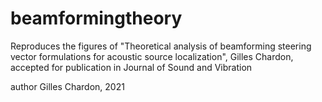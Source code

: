 # beamformingtheory

Reproduces the figures of "Theoretical analysis of beamforming steering vector formulations for acoustic source localization", Gilles Chardon, accepted for publication in Journal of Sound and Vibration

author Gilles Chardon, 2021
